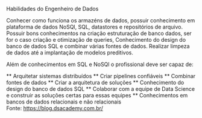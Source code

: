 Habilidades do Engenheiro de Dados

Conhecer como funciona os armazéns de dados, possuir conhecimento em plataforma de dados NoSQl, SQL, datastores e repositórios de arquivo. Possuir bons conhecimentos na criação estruturação de banco dados, ser for o caso criação e otimização de queries, Conhecimento do design do banco de dados SQL e combinar várias fontes de dados. Realizar limpeza de dados até a implantação de modelos preditivos.

Além de conhecimentos em SQL e NoSQl o profissional deve ser capaz de:

** Arquitetar sistemas distribuídos
** Criar pipelines confiáveis
** Combinar fontes de dados
** Criar a arquitetura de soluções
** Conhecimento do design do banco de dados SQL
** Colaborar com a equipe de Data Science e construir as soluções certas para essas equipes
** Conhecimentos em bancos de dados relacionais e não relacionais<br>Fonte: https://blog.dsacademy.com.br/
